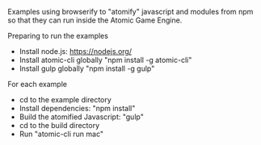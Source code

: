 Examples using browserify to "atomify" javascript and modules from npm 
so that they can run inside the Atomic Game Engine.

Preparing to run the examples

* Install node.js: https://nodejs.org/
* Install atomic-cli globally "npm install -g atomic-cli"
* Install gulp globally "npm install -g gulp"

For each example

* cd to the example directory
* Install dependencies: "npm install"
* Build the atomified Javascript: "gulp"
* cd to the build directory
* Run "atomic-cli run mac"
